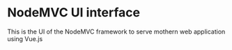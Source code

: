 # NodeMVC UI interface

This is the UI of the NodeMVC framework to serve mothern web application using Vue.js
